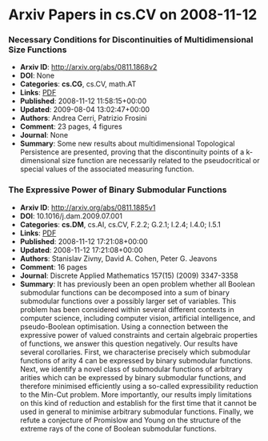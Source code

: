 # Arxiv Papers in cs.CV on 2008-11-12
### Necessary Conditions for Discontinuities of Multidimensional Size Functions
- **Arxiv ID**: http://arxiv.org/abs/0811.1868v2
- **DOI**: None
- **Categories**: **cs.CG**, cs.CV, math.AT
- **Links**: [PDF](http://arxiv.org/pdf/0811.1868v2)
- **Published**: 2008-11-12 11:58:15+00:00
- **Updated**: 2009-08-04 13:02:47+00:00
- **Authors**: Andrea Cerri, Patrizio Frosini
- **Comment**: 23 pages, 4 figures
- **Journal**: None
- **Summary**: Some new results about multidimensional Topological Persistence are presented, proving that the discontinuity points of a k-dimensional size function are necessarily related to the pseudocritical or special values of the associated measuring function.



### The Expressive Power of Binary Submodular Functions
- **Arxiv ID**: http://arxiv.org/abs/0811.1885v1
- **DOI**: 10.1016/j.dam.2009.07.001
- **Categories**: **cs.DM**, cs.AI, cs.CV, F.2.2; G.2.1; I.2.4; I.4.0; I.5.1
- **Links**: [PDF](http://arxiv.org/pdf/0811.1885v1)
- **Published**: 2008-11-12 17:21:08+00:00
- **Updated**: 2008-11-12 17:21:08+00:00
- **Authors**: Stanislav Zivny, David A. Cohen, Peter G. Jeavons
- **Comment**: 16 pages
- **Journal**: Discrete Applied Mathematics 157(15) (2009) 3347-3358
- **Summary**: It has previously been an open problem whether all Boolean submodular functions can be decomposed into a sum of binary submodular functions over a possibly larger set of variables. This problem has been considered within several different contexts in computer science, including computer vision, artificial intelligence, and pseudo-Boolean optimisation. Using a connection between the expressive power of valued constraints and certain algebraic properties of functions, we answer this question negatively.   Our results have several corollaries. First, we characterise precisely which submodular functions of arity 4 can be expressed by binary submodular functions. Next, we identify a novel class of submodular functions of arbitrary arities which can be expressed by binary submodular functions, and therefore minimised efficiently using a so-called expressibility reduction to the Min-Cut problem. More importantly, our results imply limitations on this kind of reduction and establish for the first time that it cannot be used in general to minimise arbitrary submodular functions. Finally, we refute a conjecture of Promislow and Young on the structure of the extreme rays of the cone of Boolean submodular functions.



